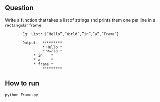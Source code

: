 ## Question
Write a function that takes a list of strings and prints them one per line in a  rectangular frame.

            Eg: List: [“Hello”,”World”,”in”,”a”,”Frame”]

            Output:  *********
                     * Hello *
                     * World *
	             * in    *
	             * a     *
	             * frame *
                     *********
                     
## How to run
    python Frame.py
